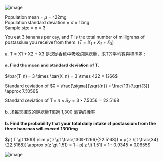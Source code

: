 ![image](https://github.com/user-attachments/assets/9cfaa5b5-e584-4ac9-a39a-d251373ef96d)

Population mean = $\mu$ = 422mg  
Population standard deviation = $\sigma$ = 13mg  
Sample size = n = 3  

You eat 3 bananas per day, and T is the total number of milligrams of postassium you receive from them. 
($T = X_1 + X_2 + X_3$)

a. T = X1 + X2 + X3 是您從香蕉中吸收的鉀總量，求T的平均數與標準差 :
#### a. Find the mean and standard deviation of T.

$\bar{T_n} = 3 \times \bar{X_n} = 3 \times 422 = 1266$  

Standard deviation of $X = \frac{\sigma}{\sqrt{n}} = \frac{13}{\sqrt{3}} \approx 7.5056$

Standard deviation of T = $n \times S_X = 3 \times 7.5056 = 22.5168$

b. 求每天攝取的鉀總量T超過 1,300 毫克的機率
#### b. Find the probability that your total daily intake of postassium from the three bananas will exceed 1300mg.

$p( T \gt 1300) \sim p( z \gt \frac{1300-1266}{22.5168}) = p( z \gt \frac{34}{22.5168}) \approx p(z \gt 1.51) = 1 - p( z \lt 1.51) = 1 - 0.9345 = 0.0655$

![image](https://github.com/user-attachments/assets/1e9643da-7fbb-4743-8dd3-5f185c9bee9b)
